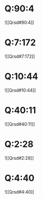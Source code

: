 
# Q:90:4
![[Qrsd#90:4]]
# Q:7:172
![[Qrsd#7:172]]
# Q:10:44
![[Qrsd#10:44]]
# Q:40:11
![[Qrsd#40:11]]
# Q:2:28
![[Qrsd#2:28]]
# Q:4:40
![[Qrsd#4:40]]